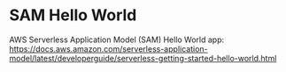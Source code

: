 # SAM Hello World

AWS Serverless Application Model (SAM) Hello World app: https://docs.aws.amazon.com/serverless-application-model/latest/developerguide/serverless-getting-started-hello-world.html
